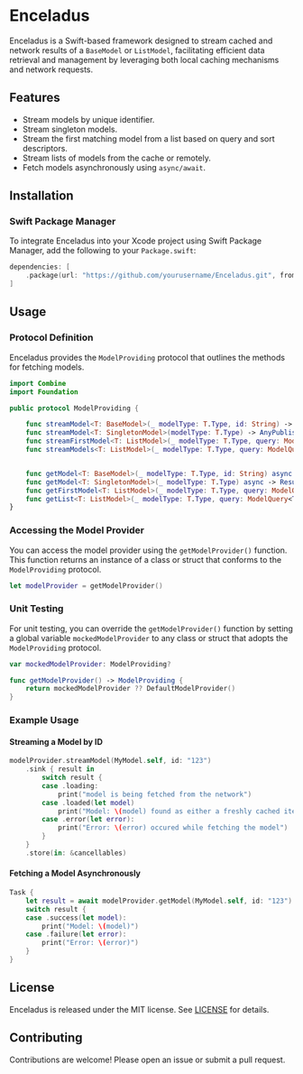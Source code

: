 # Enceladus

Enceladus is a Swift-based framework designed to stream cached and network results of a `BaseModel` or `ListModel`, facilitating efficient data retrieval and management by leveraging both local caching mechanisms and network requests.

## Features

- Stream models by unique identifier.
- Stream singleton models.
- Stream the first matching model from a list based on query and sort descriptors.
- Stream lists of models from the cache or remotely.
- Fetch models asynchronously using `async/await`.

## Installation

### Swift Package Manager

To integrate Enceladus into your Xcode project using Swift Package Manager, add the following to your `Package.swift`:

```swift
dependencies: [
    .package(url: "https://github.com/yourusername/Enceladus.git", from: "1.0.0")
]
```

## Usage

### Protocol Definition

Enceladus provides the `ModelProviding` protocol that outlines the methods for fetching models.

```swift
import Combine
import Foundation

public protocol ModelProviding {

    func streamModel<T: BaseModel>(_ modelType: T.Type, id: String) -> AnyPublisher<ModelQueryResult<T>, Never>
    func streamModel<T: SingletonModel>(modelType: T.Type) -> AnyPublisher<ModelQueryResult<T>, Never>
    func streamFirstModel<T: ListModel>(_ modelType: T.Type, query: ModelQuery<T>?, sortDescriptors: [SortDescriptor<T>]?) -> AnyPublisher<ModelQueryResult<T>, Never>
    func streamModels<T: ListModel>(_ modelType: T.Type, query: ModelQuery<T>?, limit: Int?, sortDescriptors: [SortDescriptor<T>]?) -> AnyPublisher<ListQueryResult<T>, Never>


    func getModel<T: BaseModel>(_ modelType: T.Type, id: String) async -> Result<T, Error>
    func getModel<T: SingletonModel>(_ modelType: T.Type) async -> Result<T, Error>
    func getFirstModel<T: ListModel>(_ modelType: T.Type, query: ModelQuery<T>?, sortDescriptors: [SortDescriptor<T>]?) async -> Result<T, Error>
    func getList<T: ListModel>(_ modelType: T.Type, query: ModelQuery<T>?, limit: Int?, sortDescriptors: [SortDescriptor<T>]?) async -> Result<[T], Error>
}
```

### Accessing the Model Provider

You can access the model provider using the `getModelProvider()` function. This function returns an instance of a class or struct that conforms to the `ModelProviding` protocol.

```swift
let modelProvider = getModelProvider()
```

### Unit Testing

For unit testing, you can override the `getModelProvider()` function by setting a global variable `mockedModelProvider` to any class or struct that adopts the `ModelProviding` protocol.

```swift
var mockedModelProvider: ModelProviding?

func getModelProvider() -> ModelProviding {
    return mockedModelProvider ?? DefaultModelProvider()
}
```

### Example Usage

#### Streaming a Model by ID

```swift
modelProvider.streamModel(MyModel.self, id: "123")
    .sink { result in
        switch result {
        case .loading:
            print("model is being fetched from the network")
        case .loaded(let model)
            print("Model: \(model) found as either a freshly cached item or result of a network request")
        case .error(let error):
            print("Error: \(error) occured while fetching the model")
        }
    }
    .store(in: &cancellables)
```

#### Fetching a Model Asynchronously

```swift
Task {
    let result = await modelProvider.getModel(MyModel.self, id: "123")
    switch result {
    case .success(let model):
        print("Model: \(model)")
    case .failure(let error):
        print("Error: \(error)")
    }
}
```

## License

Enceladus is released under the MIT license. See [LICENSE](LICENSE) for details.

## Contributing

Contributions are welcome! Please open an issue or submit a pull request.
